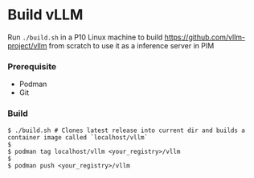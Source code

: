 # Build vLLM

Run `./build.sh` in a P10 Linux machine to build https://github.com/vllm-project/vllm from scratch to use it as a inference server in PIM

### Prerequisite
- Podman
- Git

### Build
```
$ ./build.sh # Clones latest release into current dir and builds a container image called `localhost/vllm`
$
$ podman tag localhost/vllm <your_registry>/vllm
$
$ podman push <your_registry>/vllm
```
